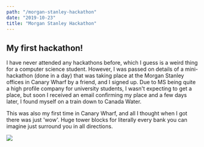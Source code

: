 ```yaml
---
path: "/morgan-stanley-hackathon"
date: "2019-10-23"
title: "Morgan Stanley Hackathon"
---
```


## My first hackathon!

I have never attended any hackathons before, which I guess is a weird thing for a computer science student. However, I was passed on details of a mini-hackathon (done in a day) that was taking place at the Morgan Stanley offices in Canary Wharf by a friend, and I signed up. Due to MS being quite a high profile company for university students, I wasn't expecting to get a place, but soon I received an email confirming my place and a few days later, I found myself on a train down to Canada Water.

This was also my first time in Canary Wharf, and all I thought when I got there was just 'wow'. Huge tower blocks for literally every bank you can imagine just surround you in all directions.


![](img1.jpg)

